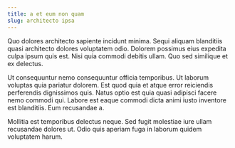 ```yaml
---
title: a et eum non quam
slug: architecto ipsa
---
```


Quo dolores architecto sapiente incidunt minima. Sequi aliquam blanditiis quasi architecto dolores voluptatem odio. Dolorem possimus eius expedita culpa ipsum quis est. Nisi quia commodi debitis ullam. Quo sed similique et ex delectus.

Ut consequuntur nemo consequuntur officia temporibus. Ut laborum voluptas quia pariatur dolorem. Est quod quia et atque error reiciendis perferendis dignissimos quis. Natus optio est quia quasi adipisci facere nemo commodi qui. Labore est eaque commodi dicta animi iusto inventore est blanditiis. Eum recusandae a.

Mollitia est temporibus delectus neque. Sed fugit molestiae iure ullam recusandae dolores ut. Odio quis aperiam fuga in laborum quidem voluptatem harum.
